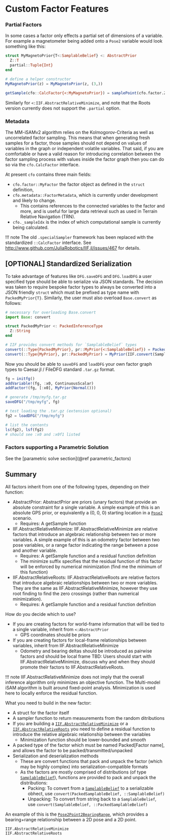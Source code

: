 # Custom Factor Features

### Partial Factors

In some cases a factor only effects a partial set of dimensions of a variable.  For example a magnetometer being added onto a `Pose2` variable would look something like this:
```julia
struct MyMagnetoPrior{T<:SamplableBelief} <: AbstractPrior
  Z::T
  partial::Tuple{Int}
end

# define a helper constructor
MyMagnetoPrior(z) = MyMagnetoPrior(z, (3,))

getSample(cfo::CalcFactor{<:MyMagnetoPrior}) = samplePoint(cfo.factor.Z)
```

Similarly for `<:IIF.AbstractRelativeMinimize`, and note that the Roots version currently does not support the `.partial` option.

### Metadata

The MM-iSAMv2 algorithm relies on the Kolmogorov-Criteria as well as uncorrelated factor sampling.  This means that when generating fresh samples for a factor, those samples should not depend on values of variables in the graph or independent volatile variables.  That said, if you are comfortable or have a valid reason for introducing correlation between the factor sampling process with values inside the factor graph then you can do so via the `cfo.CalcFactor` interface.

At present `cfo` contains three main fields:
- `cfo.factor::MyFactor` the factor object as defined in the `struct` definition,
- `cfo.metadata::FactorMetadata`, which is currently under development and likely to change.
  - This contains references to the connected variables to the factor and more, and is useful for large data retrieval such as used in Terrain Relative Navigation (TRN).
- `cfo._sampleIdx` is the index of which computational sample is currently being calculated.


!!! note
    The old `.specialSampler` framework has been replaced with the standardized `::CalcFactor` interface.  See http://www.github.com/JuliaRobotics/IIF.jl/issues/467 for details.

## [OPTIONAL] Standardized Serialization

To take advantage of features like `DFG.saveDFG` and `DFG.loadDFG` a user specified type should be able to serialize via JSON standards.  The decision was taken to require bespoke factor types to always be converted into a JSON friendly `struct` which must be prefixed as type name with `PackedMyPrior{T}`.   Similarly, the user must also overload `Base.convert` as follows:
```julia
# necessary for overloading Base.convert
import Base: convert

struct PackedMyPrior <: PackedInferenceType
  Z::String
end

# IIF provides convert methods for `SamplableBelief` types
convert(::Type{PackedMyPrior}, pr::MyPrior{<:SamplableBelief}) = PackedMyPrior(convert(PackedSamplableBelief, pr.Z))
convert(::Type{MyPrior}, pr::PackedMyPrior) = MyPrior(IIF.convert(SamplableBelief, pr.Z))
```

Now you should be able to `saveDFG` and `loadDFG` your own factor graph types to Caesar.jl / FileDFG standard `.tar.gz` format.

```julia
fg = initfg()
addVariable!(fg, :x0, ContinuousScalar)
addFactor!(fg, [:x0], MyPrior(Normal()))

# generate /tmp/myfg.tar.gz
saveDFG("/tmp/myfg", fg)

# test loading the .tar.gz (extension optional)
fg2 = loadDFG("/tmp/myfg")

# list the contents
ls(fg2), lsf(fg2)
# should see :x0 and :x0f1 listed
```

### Factors supporting a Parametric Solution
See the [parametric solve section](@ref parametric_factors)

## Summary

All factors inherit from one of the following types, depending on their function:
* AbstractPrior: AbstractPrior are priors (unary factors) that provide an absolute constraint for a single variable. A simple example of this is an absolute GPS prior, or equivalently a (0, 0, 0) starting location in a [`Pose2`](@ref) scenario.
  * Requires: A getSample function
* IIF.AbstractRelativeMinimize: IIF.AbstractRelativeMinimize are relative factors that introduce an algebraic relationship between two or more variables. A simple example of this is an odometry factor between two pose variables, or a range factor indicating the range between a pose and another variable.
  * Requires: A getSample function and a residual function definition
  * The minimize suffix specifies that the residual function of this factor will be enforced by numerical minimization (find me the minimum of this function)
* IIF.AbstractRelativeRoots: IIF.AbstractRelativeRoots are relative factors that introduce algebraic relationships between two or more variables. They are the same as IIF.AbstractRelativeMinimize, however they use root finding to find the zero crossings (rather than numerical minimization).
  * Requires: A getSample function and a residual function definition

How do you decide which to use?
* If you are creating factors for world-frame information that will be tied to a single variable, inherit from `<:AbstractPrior`
  * GPS coordinates should be priors
* If you are creating factors for local-frame relationships between variables, inherit from IIF.AbstractRelativeMinimize
  * Odometry and bearing deltas should be introduced as pairwise factors and should be local frame
TBD: Users should start with IIF.AbstractRelativeMinimize, discuss why and when they should promote their factors to IIF.AbstractRelativeRoots.

!!! note
    IIF.AbstractRelativeMinimize does not imply that the overall inference algorithm only minimizes an objective function. The Multi-model iSAM algorithm is built around fixed-point analysis. Minimization is used here to locally enforce the residual function.

What you need to build in the new factor:
* A struct for the factor itself
* A sampler function to return measurements from the random ditributions
* If you are building a [`IIF.AbstractRelativeMinimize`](@ref) or a [`IIF.AbstractRelativeRoots`](@ref) you need to define a residual function to introduce the relative algebraic relationship between the variables
  * Minimization function should be lower-bounded and smooth
* A packed type of the factor which must be named Packed[Factor name], and allows the factor to be packed/transmitted/unpacked
* Serialization and deserialization methods
  * These are convert functions that pack and unpack the factor (which may be highly complex) into serialization-compatible formats
  * As the factors are mostly comprised of distributions (of type [`SamplableBelief`](@ref)), functions are provided to pack and unpack the distributions:
    * Packing: To convert from a [`SamplableBelief`](@ref) to a serializable obhect, use `convert(PackedSamplableBelief, ::SamplableBelief)`
    * Unpacking: To convert from string back to a `SamplableBelief`, use `convert(SamplableBelief, ::PackedSamplableBelief)`  

An example of this is the [`Pose2Point2BearingRange`](@ref), which provides a bearing+range relationship between a 2D pose and a 2D point.

```@docs
IIF.AbstractRelativeMinimize
IIF.AbstractRelativeRoots
```
